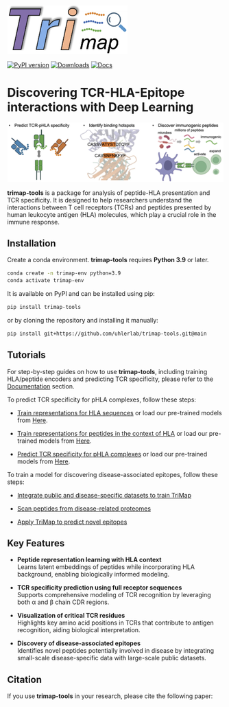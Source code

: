 
<p align="left">
  <img src="docs/source/_static/logo.png" alt="logo" width="280"/>
</p>


[![PyPI version](https://img.shields.io/pypi/v/trimap-tools)](https://pypi.org/project/trimap-tools/)
[![Downloads](https://static.pepy.tech/badge/trimap-tools)](https://pepy.tech/project/trimap-tools)
[![Docs](https://img.shields.io/badge/docs-latest-blue)](https://trimap-tools.readthedocs.io/)

# Discovering TCR-HLA-Epitope interactions with Deep Learning

<p align="center">
  <img src="docs/source/_static/diagram.png" alt="applications" width="1200"/>
</p>

**trimap-tools** is a package for analysis of peptide-HLA presentation and TCR specificity. It is designed to help researchers understand the interactions between T cell receptors (TCRs) and peptides presented by human leukocyte antigen (HLA) molecules, which play a crucial role in the immune response. 

## Installation
Create a conda environment. **trimap-tools** requires **Python 3.9** or later.
```bash
conda create -n trimap-env python=3.9
conda activate trimap-env
```
It is available on PyPI and can be installed using pip:
```bash
pip install trimap-tools
```
or by cloning the repository and installing it manually:
```bash
pip install git+https://github.com/uhlerlab/trimap-tools.git@main
```

## Tutorials
For step-by-step guides on how to use **trimap-tools**, including training HLA/peptide encoders and predicting TCR specificity, please refer to the [Documentation](https://trimap-tools.readthedocs.io/) section.

To predict TCR specificity for pHLA complexes, follow these steps:

+ [Train representations for HLA sequences](https://trimap-tools.readthedocs.io/en/latest/Turtorial/HLA.html) or load our pre-trained models from [Here](https://drive.google.com/file/d/1WUSV3ZvzyReVeG0w3URtS1i7gDES_ltq/view?usp=drive_link).

+ [Train representations for peptides in the context of HLA](https://trimap-tools.readthedocs.io/en/latest/Turtorial/pHLA.html) or load our pre-trained models from [Here](https://drive.google.com/file/d/1P4ryFUidP4NX1vnKhVF0ETu-nQ1sYBoA/view?usp=drive_link).

+ [Predict TCR specificity for pHLA complexes](https://trimap-tools.readthedocs.io/en/latest/Turtorial/TCR.html) or load our pre-trained models from [Here](https://drive.google.com/file/d/1Ns0RGPDY2mFAqVaZ1oNKgxynmCfql0HH/view?usp=drive_link).

To train a model for discovering disease-associated epitopes, follow these steps:

+ [Integrate public and disease-specific datasets to train TriMap](https://trimap-tools.readthedocs.io/en/latest/Application/Train_model.html)

+ [Scan peptides from disease-related proteomes](https://trimap-tools.readthedocs.io/en/latest/Application/Screen_peptides.html)

+ [Apply TriMap to predict novel epitopes](https://trimap-tools.readthedocs.io/en/latest/Application/Predict_epitopes.html)

## Key Features

- **Peptide representation learning with HLA context**  
  Learns latent embeddings of peptides while incorporating HLA background, enabling biologically informed modeling.

- **TCR specificity prediction using full receptor sequences**  
  Supports comprehensive modeling of TCR recognition by leveraging both α and β chain CDR regions.

- **Visualization of critical TCR residues**  
  Highlights key amino acid positions in TCRs that contribute to antigen recognition, aiding biological interpretation.

- **Discovery of disease-associated epitopes**  
  Identifies novel peptides potentially involved in disease by integrating small-scale disease-specific data with large-scale public datasets.

## Citation
If you use **trimap-tools** in your research, please cite the following paper: